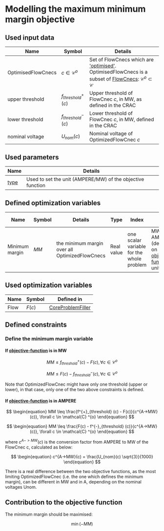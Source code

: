 # Modelling the maximum minimum margin objective

## Used input data

| Name | Symbol | Details                                                                                                                                                                                                                         |
|---|---|---------------------------------------------------------------------------------------------------------------------------------------------------------------------------------------------------------------------------------|
| OptimisedFlowCnecs | $c \in \mathcal{C} ^{o}$ | Set of FlowCnecs which are ['optimised'](/input-data/crac/json.md#optimised-and-monitored-cnecs). OptimisedFlowCnecs is a subset of [FlowCnecs](core-problem-filler.md#used-input-data): $\mathcal{C} ^{o} \subset \mathcal{C}$ |
| upper threshold | $f^{+}_{threshold} (c)$ | Upper threshold of FlowCnec $c$, in MW, as defined in the CRAC                                                                                                                                                                  |
| lower threshold | $f^{-}_{threshold} (c)$ | Lower threshold of FlowCnec $c$, in MW, defined in the CRAC                                                                                                                                                                     |
| nominal voltage | $U_{nom}(c)$ | Nominal voltage of OptimizedFlowCnec $c$                                                                                                                                                                                        |

## Used parameters

| Name                                   | Details |
|----------------------------------------|---|
| [type](/parameters/parameters.md#type) | Used to set the unit (AMPERE/MW) of the objective function |

## Defined optimization variables

| Name | Symbol | Details | Type | Index | Unit | Lower bound | Upper bound |
|---|---|---|---|---|---|---|---|
| Minimum margin | $MM$ | the minimum margin over all OptimizedFlowCnecs | Real value | one scalar variable for the whole problem | MW or AMPERE (depending on [objective-function](/parameters/parameters.md#objective-function-parameters) unit) | $-\infty$ | $+\infty$ |

## Used optimization variables

| Name | Symbol | Defined in                                                                 |
|---|---|----------------------------------------------------------------------------|
| Flow | $F(c)$ | [CoreProblemFiller](core-problem-filler.md#defined-optimization-variables) |

## Defined constraints

### Define the minimum margin variable

#### If [objective-function](/parameters/parameters.md#objective-function-parameters) is in MW

$$
\begin{equation}
MM \leq f^{+}_{threshold} (c) - F(c), \forall c \in \mathcal{C} ^{o}
\end{equation}
$$  

$$
\begin{equation}
MM \leq F(c) - f^{-}_{threshold} (c), \forall c \in \mathcal{C} ^{o}
\end{equation}
$$  

Note that OptimizedFlowCnec might have only one threshold (upper or lower), in that case, only one of the two above constraints is defined.
<br>

#### If [objective-function](/parameters/parameters.md#objective-function-parameters) is in AMPERE

$$
\begin{equation}
MM \leq \frac{f^{+}_{threshold} (c) - F(c)}{c^{A->MW}(c)}, \forall c \in \mathcal{C} ^{o}
\end{equation}
$$  

$$
\begin{equation}
MM \leq \frac{F(c) - f^{-}_{threshold} (c)}{c^{A->MW}(c)}, \forall c \in \mathcal{C} ^{o}
\end{equation}
$$  

where $c^{A->MW}(c)$ is the conversion factor from AMPERE to MW of the FlowCnec c, calculated as below:  

$$
\begin{equation}
c^{A->MW}(c) = \frac{U_{nom}(c) \sqrt{3}}{1000}
\end{equation}
$$

There is a real difference between the two objective functions, as the most limiting OptimizedFlowCnec (i.e. the one which defines the minimum margin), can be different in MW and in A, depending on the nominal voltages Unom.
<br>


## Contribution to the objective function

The minimum margin should be maximised:  

$$
\begin{equation}
\min (-MM)
\end{equation}
$$